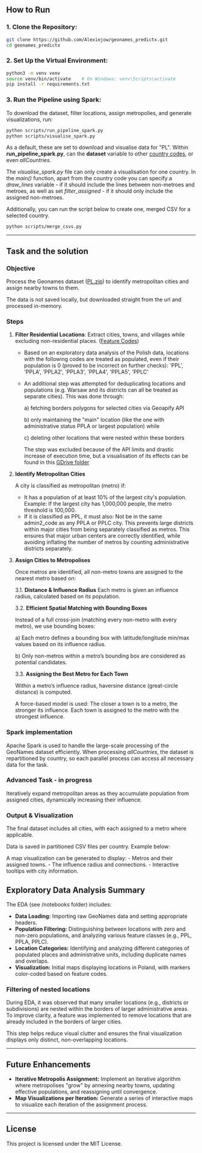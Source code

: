 ## How to Run

### 1. Clone the Repository:

```bash
git clone https://github.com/Alexiejow/geonames_predictx.git
cd geonames_predictx
```

### 2. Set Up the Virtual Environment:

```bash
python3 -m venv venv
source venv/bin/activate    # On Windows: venv\Scripts\activate
pip install -r requirements.txt
```

### 3. Run the Pipeline using Spark:

To download the dataset, filter locations, assign metropolies, and generate visualizations, run:

```bash
python scripts/run_pipeline_spark.py
python scripts/visualise_spark.py
```

As a default, these are set to download and visualise data for "PL".
Within **run_pipeline_spark.py**, can the **dataset** variable to other [country codes](http://download.geonames.org/export/dump), or even *allCountries*.

The *visualise_spark.py* file can only create a visualisation for one country. In the *main()* function, apart from the country code you can specify a *draw_lines* variable - if it should include the lines between non-metroes and metroes, as well as set *filter_assigned* - if it should only include the assigned non-metroes.

Additionally, you can run the script below to create one, merged CSV for a selected country.
```bash
python scripts/merge_csvs.py
```

---

## Task and the solution

### Objective
Process the Geonames dataset ([PL.zip](http://download.geonames.org/export/dump/PL.zip)) to identify metropolitan cities and assign nearby towns to them.

The data is not saved locally, but downloaded straight from the url and processed in-memory.

### Steps
1. **Filter Residential Locations**: Extract cities, towns, and villages while excluding non-residential places. ([Feature Codes](http://www.geonames.org/export/codes.html))

    - Based on an exploratory data analysis of the Polish data, locations with the following codes are treated as populated, even if their population is 0 (proved to be incorrect on further checks): 'PPL', 'PPLA', 'PPLA2', 'PPLA3', 'PPLA4', 'PPLA5', 'PPLC'
    - An additional step was attempted for deduplicating locations and populations (e.g. Warsaw and its districts can all be treated as separate cities). This was done through:

        a) fetching borders polygons for selected cities via Geoapify API

        b) only maintaining the "main" location (like the one with administrative status PPLA or largest population) while

        c) deleting other locations that were nested within these borders

        The step was excluded because of the API limits and drastic increase of execution time, but a visualisation of its effects can be found in this [GDrive folder](https://drive.google.com/drive/folders/1WdAGNW6h81sEqH6zA9Sei0ffBdJEYQSj?usp=sharing)

2. **Identify Metropolitan Cities**

    A city is classified as metropolitan (metro) if:

    - It has a population of at least 10% of the largest city's population.
Example: If the largest city has 1,000,000 people, the metro threshold is 100,000.
    - If it is classified as PPL, it must also:
Not be in the same admin2_code as any PPLA or PPLC city.
This prevents large districts within major cities from being separately classified as metros.
This ensures that major urban centers are correctly identified, while avoiding inflating the number of metros by counting administrative districts separately.
3. **Assign Cities to Metropolises**

    Once metros are identified, all non-metro towns are assigned to the nearest metro based on:

    3.1. **Distance & Influence Radius**
    Each metro is given an influence radius, calculated based on its population. 
    
    3.2. **Efficient Spatial Matching with Bounding Boxes**
    
    Instead of a full cross-join (matching every non-metro with every metro), we use bounding boxes:

    a) Each metro defines a bounding box with latitude/longitude min/max values based on its influence radius.

    b) Only non-metros within a metro’s bounding box are considered as potential candidates.

    3.3. **Assigning the Best Metro for Each Town**
    
    Within a metro’s influence radius, haversine distance (great-circle distance) is computed.
    
    A force-based model is used:
The closer a town is to a metro, the stronger its influence.
Each town is assigned to the metro with the strongest influence.

### Spark implementation
Apache Spark is used to handle the large-scale processing of the GeoNames dataset efficiently. When processing *allCountries*, the dataset is repartitioned by country, so each parallel process can access all necessary data for the task.

### Advanced Task - in progress
Iteratively expand metropolitan areas as they accumulate population from assigned cities, dynamically increasing their influence.

### Output & Visualization
The final dataset includes all cities, with each assigned to a metro where applicable.

Data is saved in partitioned CSV files per country. Example below:


A map visualization can be generated to display:
    - Metros and their assigned towns.
    - The influence radius and connections.
    - Interactive tooltips with city information.

## Exploratory Data Analysis Summary

The EDA (see /notebooks folder) includes:

- **Data Loading:** Importing raw GeoNames data and setting appropriate headers.
- **Population Filtering:** Distinguishing between locations with zero and non-zero populations, and analyzing various feature classes (e.g., PPL, PPLA, PPLC).
- **Location Categories:** Identifying and analyzing different categories of populated places and administrative units, including duplicate names and overlaps.
- **Visualization:** Initial maps displaying locations in Poland, with markers color-coded based on feature codes.

### Filtering of nested locations
During EDA, it was observed that many smaller locations (e.g., districts or subdivisions) are nested within the borders of larger administrative areas. To improve clarity, a feature was implemented to remove locations that are already included in the borders of larger cities.

This step helps reduce visual clutter and ensures the final visualization displays only distinct, non-overlapping locations.

---

## Future Enhancements

- **Iterative Metropolis Assignment:** Implement an iterative algorithm where metropolises "grow" by annexing nearby towns, updating effective populations, and reassigning until convergence.
- **Map Visualizations per Iteration:** Generate a series of interactive maps to visualize each iteration of the assignment process.


---

## License

This project is licensed under the MIT License.

